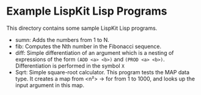 Example LispKit Lisp Programs
=============================

This directory contains some sample LispKit Lisp programs.

  - sumn: Adds the numbers from 1 to N.
  - fib:  Computes the Nth number in the Fibonacci sequence.
  - diff: Simple differentiation of an argument which is a nesting of
          expressions of the form `(ADD <a> <b>)` and `(PROD <a> <b>)`.
		  Differentiation is performed in the symbol `X`
  - Sqrt: Simple square-root calculator.  This program tests the MAP data
          type.  It creates a map from <n²> → <n> for <n> from 1 to 1000, and
		  looks up the input argument in this map.

